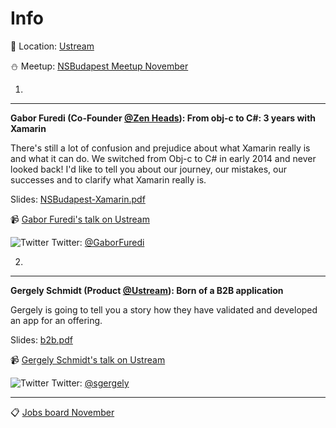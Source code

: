 Info
===========

:round_pushpin: Location: [Ustream](https://goo.gl/maps/p5vkz7fLip22)

:snowman: Meetup: [NSBudapest Meetup November](https://www.meetup.com/NSBudapest/events/235693751/)



1.
---
**Gabor Furedi (Co-Founder [@Zen Heads](http://zenheads.hu)):  From obj-c to C#: 3 years with Xamarin**

There's still a lot of confusion and prejudice about what Xamarin really is and what it can do. We switched from Obj-c to C# in early 2014 and never looked back! I'd like to tell you about our journey, our mistakes, our successes and to clarify what Xamarin really is.

Slides:  [NSBudapest-Xamarin.pdf](https://github.com/NSBudapest/NSBudapestMeetup/blob/master/presentations/November/NSBudapest-Xamarin.pdf)

:video_camera: [Gabor Furedi's talk on Ustream](http://www.ustream.tv/recorded/92982228)

![Twitter](http://i.imgur.com/wWzX9uB.png) Twitter: [@GaborFuredi](https://twitter.com/GaborFuredi)

2.
---

**Gergely Schmidt (Product [@Ustream](http://www.ustream.tv)): Born of a B2B application**

Gergely is going to tell you a story how they have validated and developed an app for an offering.

Slides:  [b2b.pdf](https://github.com/NSBudapest/NSBudapestMeetup/blob/master/presentations/November/b2b.pdf)

:video_camera: [Gergely Schmidt's talk on Ustream](http://www.ustream.tv/recorded/92829254)

![Twitter](http://i.imgur.com/wWzX9uB.png) Twitter: [@sgergely](https://twitter.com/sgergely)

___

:clipboard: [Jobs board November](https://github.com/NSBudapest/NSBudapestMeetup/blob/master/Jobs/2016/November.md)
